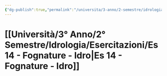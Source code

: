 ```yaml
---
{"dg-publish":true,"permalink":"/universita/3-anno/2-semestre/idrologia/esercitazioni/es-14-fognature-idro/"}
---
```



# [[Università/3° Anno/2° Semestre/Idrologia/Esercitazioni/Es 14 - Fognature - Idro\|Es 14 - Fognature - Idro]]





